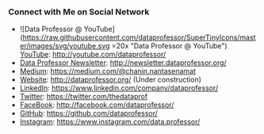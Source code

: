 ### Connect with Me on Social Network

* ![Data Professor @ YouTube](https://raw.githubusercontent.com/dataprofessor/SuperTinyIcons/master/images/svg/youtube.svg =20x "Data Professor @ YouTube") [YouTube](http://youtube.com/dataprofessor/): http://youtube.com/dataprofessor/
* [Data Professor Newsletter](http://newsletter.dataprofessor.org/): http://newsletter.dataprofessor.org/
* [Medium](https://medium.com/@chanin.nantasenamat): https://medium.com/@chanin.nantasenamat
* [Website](http://dataprofessor.org/): http://dataprofessor.org/ (Under construction)
* [LinkedIn](https://www.linkedin.com/company/dataprofessor/): https://www.linkedin.com/company/dataprofessor/
* [Twitter](https://twitter.com/thedataprof): https://twitter.com/thedataprof
* [FaceBook](http://facebook.com/dataprofessor/): http://facebook.com/dataprofessor/
* [GitHub](https://github.com/dataprofessor/): https://github.com/dataprofessor/
* [Instagram](https://www.instagram.com/data.professor/): https://www.instagram.com/data.professor/
